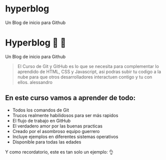 # hyperblog
Un Blog de inicio para Github

# Hyperblog 💚 💪
Un Blog de inicio para Github

> El Curso de Git y GitHub es lo que se necesita para complementar
lo aprendido de HTML, CSS y Javascript, asi podras subir tu codigo 
a la nube para que otros desarrolladores interactuen contigo y tu 
con ellos.
> alessandro

## En este curso vamos a aprender de todo:
* Todos los comandos de Git
* Trucos realmente habilidosos para ser más rapidos
* El flujo de trabajo en GitHub
* El verdadero amor por las buenas practicas
* Creado por el asombroso equipo guerrero
* Incluye ejemplos en diferentes sistemas operativos
* Disponible para todas las edades

Y como recordatorio, este es tan solo un ejemplo: 👌
